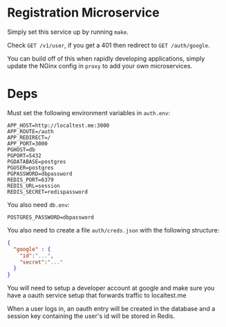 Registration Microservice
=========================

Simply set this service up by running `make`.

Check `GET /v1/user`, if you get a 401 then redirect to `GET /auth/google`.

You can build off of this when rapidly developing applications, simply update the NGinx config in `proxy` to add your own microservices.

# Deps


Must set the following environment variables in `auth.env`:

```text
APP_HOST=http://localtest.me:3000
APP_ROUTE=/auth
APP_REDIRECT=/
APP_PORT=3000
PGHOST=db
PGPORT=5432
PGDATABASE=postgres
PGUSER=postgres
PGPASSWORD=dbpassword
REDIS_PORT=6379
REDIS_URL=session
REDIS_SECRET=redispassword
```

You also need `db.env`:

```text
POSTGRES_PASSWORD=dbpassword
```


You also need to create a file `auth/creds.json` with the following structure:

```json
{
  "google" : {
    "id":"...",
    "secret":"..."
  }
}
```

You will need to setup a developer account at google and make sure you have a oauth service setup that forwards traffic to localtest.me

When a user logs in, an oauth entry will be created in the database and a session key containing the user's id will be stored in Redis.
